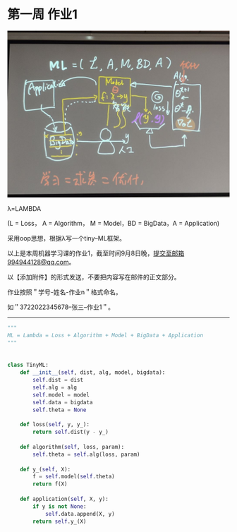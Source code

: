 # 第一周 作业1

<!--
![](https://qunhwfile-30054.sz.gfp.tencent-cloud.com/20250903/ggduim_68b7ad5e4eeab6.18515502.jpg?md5=72B331CCB8581BE9A6DB3D75F3A59D45)
-->
![ref](Assets/ggduim_68b7ad5e4eeab6.18515502.jpg)


λ=LAMBDA

(L = Loss， A = Algorithm， M = Model，BD = BigData，A = Application)

采用oop思想，根据λ写一个tiny–ML框架。

以上是本周机器学习课的作业1，截至时间9月8日晚，提交至邮箱994944128@qq.com。

以【添加附件】的形式发送，不要把内容写在邮件的正文部分。

作业按照＂学号-姓名-作业n＂格式命名。

如＂3722022345678–张三–作业1＂。

---

```python
"""
ML = Lambda = Loss + Algorithm + Model + BigData + Application
"""


class TinyML:
    def __init__(self, dist, alg, model, bigdata):
        self.dist = dist
        self.alg = alg
        self.model = model
        self.data = bigdata
        self.theta = None

    def loss(self, y, y_):
        return self.dist(y - y_)

    def algorithm(self, loss, param):
        self.theta = self.alg(loss, param)

    def y_(self, X):
        f = self.model(self.theta)
        return f(X)

    def application(self, X, y):
        if y is not None:
            self.data.append(X, y)
        return self.y_(X)

```
